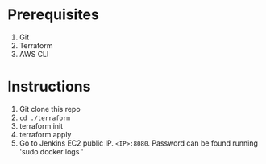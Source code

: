 # Prerequisites 
1. Git
2. Terraform
3. AWS CLI

# Instructions
1. Git clone this repo
2. `cd ./terraform`
3. terraform init
4. terraform apply
5. Go to Jenkins EC2 public IP. `<IP>:8080`. Password can be found running 'sudo docker logs <container id>'
